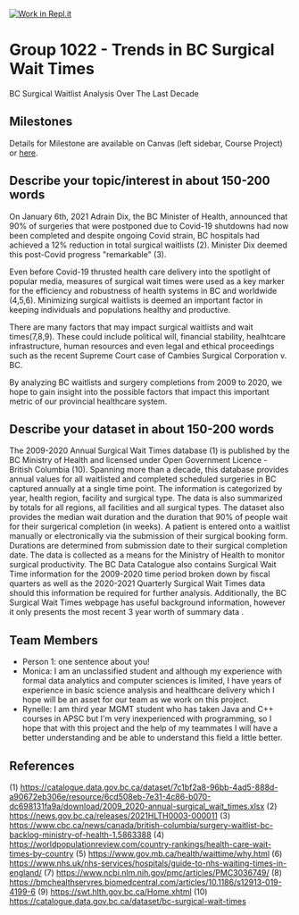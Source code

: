 [![Work in Repl.it](https://classroom.github.com/assets/work-in-replit-14baed9a392b3a25080506f3b7b6d57f295ec2978f6f33ec97e36a161684cbe9.svg)](https://classroom.github.com/online_ide?assignment_repo_id=362944&assignment_repo_type=GroupAssignmentRepo)
# Group 1022 - Trends in BC Surgical Wait Times

BC Surgical Waitlist Analysis Over The Last Decade

## Milestones

Details for Milestone are available on Canvas (left sidebar, Course Project) or [here](https://firas.moosvi.com/courses/data301/project/milestone01.html).

## Describe your topic/interest in about 150-200 words

On January 6th, 2021 Adrain Dix, the BC Minister of Health, announced that 90% of surgeries that were postponed due to Covid-19 shutdowns had now been completed and despite ongoing Covid strain, BC hospitals had achieved a 12% reduction in total surgical waitlists (2). Minister Dix deemed this post-Covid progress "remarkable" (3).

Even before Covid-19 thrusted health care delivery into the spotlight of popular media, measures of surgical wait times were used as a key marker for the efficiency and robustness of health systems in BC and worldwide (4,5,6).  Minimizing surgical waitlists is deemed an important factor in keeping individuals and populations healthy and productive. 

There are many factors that may impact surgical waitlists and wait times(7,8,9).  These could include political will, financial stability, healhtcare infrastructure, human resources and even legal and ethical proceedings such as the recent Supreme Court case of Cambies Surgical Corporation v. BC.  

By analyzing BC waitlists and surgery completions from 2009 to 2020, we hope to gain insight into the possible factors that impact this important metric of our provincial healthcare system.

## Describe your dataset in about 150-200 words

The 2009-2020 Annual Surgical Wait Times database (1) is published by the BC Ministry of Health and licensed under Open Government Licence - British Columbia (10).  Spanning more than a decade, this database provides annual values for all waitlisted and completed scheduled surgeries in BC captured annually at a single time point.  The information is categorized by year, health region, facility and surgical type.  The data is also summarized by totals for all regions, all facilities and all surgical types.  The dataset also provides the median wait duration and the duration that 90% of people wait for their surgerical completion (in weeks).  A patient is entered onto a waitlist manually or electronically via the submission of their surgical booking form.  Durations are determined from submission date to their surgical completion date. The data is collected as a means for the Ministry of Health to monitor surgical productivity.  The BC Data Catalogue also contains Surgical Wait Time information for the 2009-2020 time period broken down by fiscal quarters as well as the 2020-2021 Quarterly Surgical Wait Times data should this information be required for further analysis.  Additionally, the BC Surgical Wait Times webpage has useful background information, however it only presents the most recent 3 year worth of summary data .

## Team Members

- Person 1: one sentence about you!
- Monica: I am an unclassified student and although my experience with formal data analytics and computer sciences is limited, I have years of experience in basic science analysis and healthcare delivery which I hope will be an asset for our team as we work on this project.   
- Rynelle: I am third year MGMT student who has taken Java and C++ courses in APSC but I'm very inexperienced with programming, so I hope that with this project and the help of my teammates I will have a better understanding and be able to understand this field a little better.

## References

(1) https://catalogue.data.gov.bc.ca/dataset/7c1bf2a8-96bb-4ad5-888d-a90672eb306e/resource/6cd508eb-7e31-4c86-b070-dc698131fa9a/download/2009_2020-annual-surgical_wait_times.xlsx
(2)  https://news.gov.bc.ca/releases/2021HLTH0003-000011
(3) https://www.cbc.ca/news/canada/british-columbia/surgery-waitlist-bc-backlog-ministry-of-health-1.5863388
(4) https://worldpopulationreview.com/country-rankings/health-care-wait-times-by-country
(5) https://www.gov.mb.ca/health/waittime/why.html
(6) https://www.nhs.uk/nhs-services/hospitals/guide-to-nhs-waiting-times-in-england/
(7) https://www.ncbi.nlm.nih.gov/pmc/articles/PMC3036749/
(8) https://bmchealthservres.biomedcentral.com/articles/10.1186/s12913-019-4199-6
(9) https://swt.hlth.gov.bc.ca/Home.xhtml
(10) https://catalogue.data.gov.bc.ca/dataset/bc-surgical-wait-times
